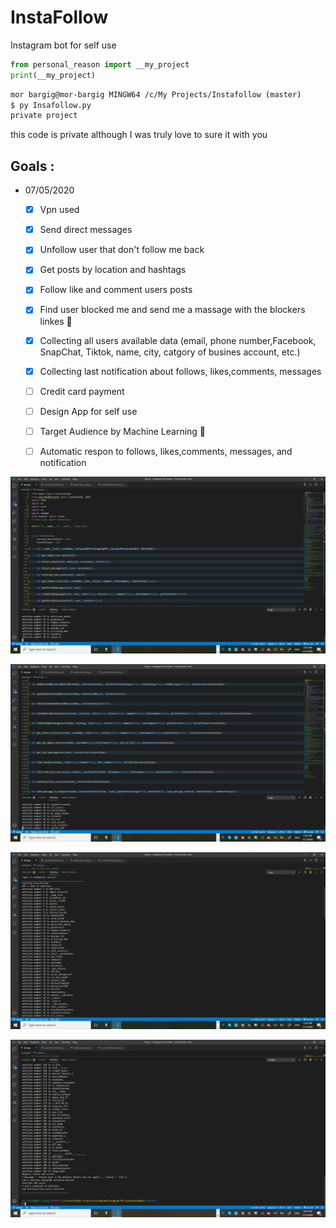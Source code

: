 # InstaFollow

Instagram bot for self use
```python
from personal_reason import __my_project
print(__my_project)
```
```bash
mor bargig@mor-bargig MINGW64 /c/My Projects/Instafollow (master)
$ py Insafollow.py
private project 
```

this code is private although I was truly love to sure it with you

## Goals :    
- 07/05/2020
    - [X] Vpn used 
    - [X] Send direct messages 
    - [X] Unfollow user that don't follow me back
    - [X] Get posts by location and hashtags 
    - [X] Follow like and comment users posts 
    - [X] Find user blocked me and send me a massage with the blockers linkes 🔗
    - [X] Collecting all users available data (email, phone number,Facebook, SnapChat, Tiktok, name, city, catgory of busines account, etc.)     
    - [X] Collecting last notification about follows, likes,comments, messages
    - [ ] Credit card payment
    - [ ] Design App for self use 
    - [ ] Target Audience by Machine Learning 🎯 
    - [ ] Automatic respon to follows, likes,comments, messages, and notification  
    
    

![alt text](https://raw.githubusercontent.com/morbargig/InstaFollow/master/photos/Screenshot%20(68).png)

![alt text](https://raw.githubusercontent.com/morbargig/InstaFollow/master/photos/Screenshot%20(70).png)

![alt text](https://raw.githubusercontent.com/morbargig/InstaFollow/master/photos/Screenshot%20(71).png)

![alt text](https://raw.githubusercontent.com/morbargig/InstaFollow/master/photos/Screenshot%20(73).png)

